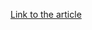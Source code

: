 [Link to the article](https://blog.checkpoint.com/2022/03/07/lapsus-ransomware-gang-uses-stolen-source-code-to-disguise-malware-files-astrustworthy-check-point-customers-remain-protected/)
